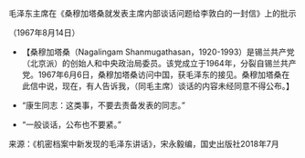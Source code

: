 毛泽东主席在《桑穆加塔桑就发表主席内部谈话问题给李敦白的一封信》上的批示

（1967年8月14日）


- 【桑穆加塔桑（Nagalingam Shanmugathasan，1920-1993）是锡兰共产党（北京派）的创始人和中央政治局委员。该党成立于1964年，分裂自锡兰共产党。1967年6月6日，桑穆加塔桑访问中国，获毛泽东的接见。桑穆加塔桑在此信中说，现在，有人告诉我，（同毛主席）谈话的内容未经同意不得公布。】


- “康生同志：这类事，不要去责备发表的同志。”
- “一般谈话，公布也不要紧。”


来源：《机密档案中新发现的毛泽东讲话》，宋永毅编，国史出版社2018年7月

